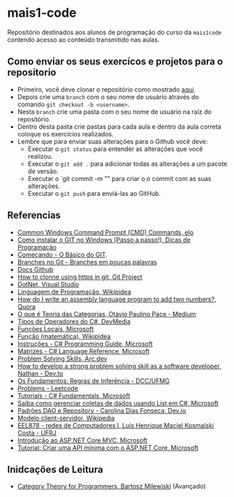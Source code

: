 # mais1-code

Repositório destinados aos alunos de programação do curso da `mais1code` contendo acesso ao conteúdo transmitido nas aulas.

## Como enviar os seus exercícos e projetos para o repositorio

- Primeiro, você deve clonar o repositório como mostrado [aqui](/aula-1/exercicios.md).
- Depois crie uma `branch` com o seu nome de usuário através do comando `git checkout -b <username>`.
- Nesta `branch` crie uma pasta com o seu nome de usuário na raíz do repositório.
- Dentro desta pasta crie pastas para cada aula e dentro da aula correta coloque os exercícios realizados.
- Lembre que para enviar suas alterações para o Github você deve:
    - Executar o `git status` para entender as alterações que você realizou.
    - Executar o `git add .` para adicionar todas as alterações a um pacote de versão.
    - Executar o `git commit -m "<mensagem>" para criar o o commit com as suas alterações.
    - Executar o `git push` para enviá-las ao GitHub.

## Referencias

- [Common Windows Command Prompt (CMD) Commands, elo](https://myelo.elotouch.com/support/s/article/Common-Windows-Command-Prompt-CMD-Commands)
- [Como instalar o GIT no Windows (Passo a passo!), Dicas de Programação](https://dicasdeprogramacao.com.br/como-instalar-o-git-no-windows/)
- [Começando - O Básico do GIT](https://git-scm.com/book/pt-br/v2/Come%C3%A7ando-O-B%C3%A1sico-do-Git).
- [Branches no Git - Branches em poucas palavras](https://git-scm.com/book/pt-br/v2/Branches-no-Git-Branches-em-poucas-palavras)
- [Docs Github](https://docs.github.com/pt/authentication/keeping-your-account-and-data-secure/managing-your-personal-access-tokens#como-criar-um-personal-access-token-classic)
- [How to clonne using https in git, Git Project](https://gitprotect.io/blog/how-to-clone-using-https-in-git/)
- [DotNet, Visual Studio](https://code.visualstudio.com/docs/languages/dotnet)
- [Linguagem de Programação, Wikipidea](https://pt.wikipedia.org/wiki/Linguagem_de_programa%C3%A7%C3%A3o)
- [How do I write an assembly language program to add two numbers?, Quora](https://www.quora.com/How-do-I-write-an-assembly-language-program-to-add-two-numbers)
- [O que é Teoria das Categorias, Otávio Paulino Pace - Medium](https://medium.com/@otaviopp8/o-que-%C3%A9-teoria-das-categorias-5e7ed0d64a94)
- [Tipos de Operadores do C#, DevMedia](https://www.devmedia.com.br/tipos-de-operadores-do-csharp/18873)
- [Funções Locais, Microsoft](https://learn.microsoft.com/pt-br/dotnet/csharp/programming-guide/classes-and-structs/local-functions)
- [Função (matemática), Wikipidea](https://pt.wikipedia.org/wiki/Fun%C3%A7%C3%A3o_(matem%C3%A1tica))
- [Instruções - C# Programming Guide, Microsoft](https://learn.microsoft.com/pt-br/dotnet/csharp/programming-guide/statements-expressions-operators/statements)
- [Matrizes - C# Language Reference, Microsoft](https://learn.microsoft.com/pt-br/dotnet/csharp/language-reference/builtin-types/arrays)
- [Problem Solving Skills, Arc.dev](https://arc.dev/talent-blog/problem-solving-skills/)
- [How to develop a strong problem solving skill as a software developer, Nathan - Dev.to](https://dev.to/nathan20/how-to-develop-strong-problem-solving-skills-as-a-software-developer-25nb)
- [Os Fundamentos: Regras de Inferência - DCC/UFMG](https://homepages.dcc.ufmg.br/~msalvim/courses/ilc/Aula1.3_RegrasInferencia[still].pdf)
- [Problems - Leetcode](https://leetcode.com/problems)
- [Tutorials - C# Fundamentals, Microsoft](https://learn.microsoft.com/pt-br/dotnet/csharp/fundamentals/tutorials/oop)
- [Saiba como gerenciar coletas de dados usando List<T> em C#, Microsoft](https://learn.microsoft.com/pt-br/dotnet/csharp/tour-of-csharp/tutorials/arrays-and-collections)
- [Padrões DAO e Repository - Carolina Dias Fonseca, Dev.io](https://dev.to/diariodeumacdf/padroes-dao-e-repository-13nj)
- [Modelo client-servidor, Wikipedia](https://pt.wikipedia.org/wiki/Modelo_cliente%E2%80%93servidor)
- [EEL878 - redes de Computadores I, Luís Henrique Maciel Kosmalski Costa - UFRJ](https://www.gta.ufrj.br/ensino/eel878/redes1-2020-4/slides/Parte2_Aplicacoes_1P.pdf)
- [Introdução ao ASP.NET Core MVC, Microsoft](https://learn.microsoft.com/pt-br/aspnet/core/tutorials/first-mvc-app/start-mvc?view=aspnetcore-9.0&WT.mc_id=dotnet-35129-website&tabs=visual-studio)
- [Tutorial: Criar uma API mínima com o ASP.NET Core, Microsoft](https://learn.microsoft.com/pt-br/aspnet/core/tutorials/min-web-api?view=aspnetcore-9.0&tabs=visual-studio)

## Inidcações de Leitura
- [Category Theory for Programmers, Bartosz Milewiski](https://unglueit-files.s3.amazonaws.com/ebf/e90890f0a6ea420c9825657d6f3a851d.pdf) (Avançado)